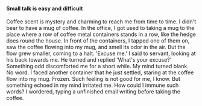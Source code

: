 #### Small talk is easy and difficult

Coffee scent is mystery and charming to reach me from time to time. I didn't bear to have a mug of coffee. In the office, I got used to taking a mug to the place where a row of coffee metal containers stands in a row, like the hedge does round the house. In front of the containers, I tapped one of them on, saw the coffee flowing into my mug, and smell its odor in the air. But the flow grew smaller, coming to a halt. 'Excuse me.' I said to servant, looking at his back towards me. He turned and replied 'What's your excuse?' Something odd discomforted me for a short while. My mind turned blank. No word. I faced another container that he just settled, staring at the coffee flow into my mug. Frozen.
Such feeling is not good for me, I know. But something echoed in my mind irritated me. How could I immune such words? I wordered, typing a unfinished email writing before taking the coffee.
